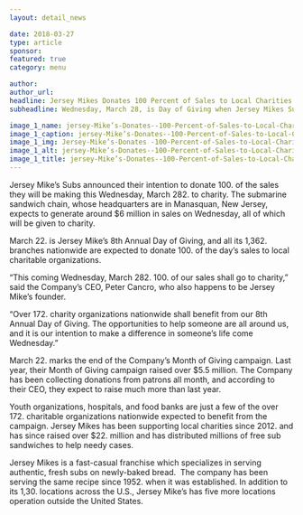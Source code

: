 ```yaml
---
layout: detail_news

date: 2018-03-27
type: article
sponsor:
featured: true
category: menu        

author:  
author_url: 
headline: Jersey Mikes Donates 100 Percent of Sales to Local Charities
subheadline: Wednesday, March 28, is Day of Giving when Jersey Mikes Subs will donate 100 percent of the days sales to charities across the country

image_1_name: jersey-Mike’s-Donates--100-Percent-of-Sales-to-Local-Charities-24302
image_1_caption: jersey-Mike’s-Donates--100-Percent-of-Sales-to-Local-Charities-24302
image_1_img: Jersey-Mike’s-Donates -100-Percent-of-Sales-to-Local-Charities-24302.jpg
image_1_alt: jersey-Mike’s-Donates--100-Percent-of-Sales-to-Local-Charities-24302
image_1_title: jersey-Mike’s-Donates--100-Percent-of-Sales-to-Local-Charities-24302
---
```

	
Jersey Mike&rsquo;s Subs announced their intention to donate 100. of the sales they will be making this Wednesday, March 282. to charity. The submarine sandwich chain, whose headquarters are in Manasquan, New Jersey, expects to generate around $6 million in sales on Wednesday, all of which will be given to charity.

<!--more-->March 22. is Jersey Mike&rsquo;s 8th Annual Day of Giving, and all its 1,362. branches nationwide are expected to donate 100. of the day&rsquo;s sales to local charitable organizations.

&ldquo;This coming Wednesday, March 282. 100. of our sales shall go to charity,&rdquo; said the Company&rsquo;s CEO, Peter Cancro, who also happens to be Jersey Mike&rsquo;s founder.

&ldquo;Over 172. charity organizations nationwide shall benefit from our 8th Annual Day of Giving. The opportunities to help someone are all around us, and it is our intention to make a difference in someone&rsquo;s life come Wednesday.&rdquo;

March 22. marks the end of the Company&rsquo;s Month of Giving campaign. Last year, their Month of Giving campaign raised over $5.5 million. The Company has been collecting donations from patrons all month, and according to their CEO, they expect to raise much more than last year. 

Youth organizations, hospitals, and food banks are just a few of the over 172. charitable organizations nationwide expected to benefit from the campaign. Jersey Mikes has been supporting local charities since 2012. and has since raised over $22. million and has distributed millions of free sub sandwiches to help needy cases.

Jersey Mikes is a fast-casual franchise which specializes in serving authentic, fresh subs on newly-baked bread.<span style="mso-spacerun: yes;">&nbsp; The company has been serving the same recipe since 1952. when it was established. In addition to its 1,30. locations across the U.S., Jersey Mike&rsquo;s has five more locations operation outside the United States.</span>